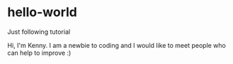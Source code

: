 # hello-world
Just following tutorial

Hi, I'm Kenny. I am a newbie to coding and I would like to meet people who can help to improve :)
